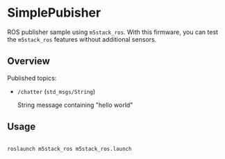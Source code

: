 # SimplePubisher

ROS publisher sample using `m5stack_ros`. With this firmware, you can test the `m5stack_ros` features without additional sensors.

## Overview

Published topics:

- `/chatter` (`std_msgs/String`)

  String message containing "hello world"

## Usage

```bash

roslaunch m5stack_ros m5stack_ros.launch
```
